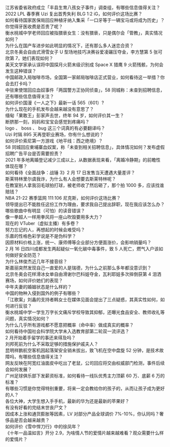 江苏省委省政府成立「丰县生育八孩女子事件」调查组，有哪些信息值得关注？  
2022 LPL 春季赛 Uzi 复出首秀失利 BLG 1:2 iG，如何评价这场比赛？  
如何看待国家医保局回应种植牙纳入集采「一口牙等于一辆宝马或将成为历史」？你觉得牙医收费是否贵了呢？  
衡水桃城中学老师回应被指猥亵女生：没有猥亵，只是偶尔会「管教」，真实情况如何？  
为什么在国产车进步如此明显的情况下，还有那么多人迷恋合资？  
北京冬奥会自由式滑雪女子 U 型场地技巧决赛谷爱凌碾压夺金，李方慧第 5 张可欣第 7，她们表现如何？  
美天文学家承认误将中国探月火箭末级识别成 Space X 猎鹰 9 火箭残骸，为何会发生这种错误？  
中国邮政入局咖啡市场，全国第一家邮局咖啡店正式营业，如何看待这一举措？你会去打卡吗？  
中驻柬使馆回应血奴事件「两国警方正协同侦查」，58 同城称：未查到招聘信息，还有哪些信息值得关注？  
如何评价国漫《一人之下》最新一话 565（601）?  
为什么现在的手机发布会越来越没有意思了？  
缅甸「果敢王」彭家声去世，终年 94 岁，如何评价其一生？  
断脐那一刻，妈妈和宝宝会感觉到疼痛吗？  
logo 、 boss 、 bug 这三个词真的有必要翻译吗？  
Uzi 时隔 895 天再登职业赛场，你有什么想说的？  
如何评价索尼第一方游戏《地平线：西之绝境》？  
58 同城回应柬埔寨血奴案，称「未查到相关招聘信息」，具体情况如何？发布虚假招聘广告平台是否需要担责？  
2021 年多地离婚登记减少三成以上，从数据表现来看，「离婚冷静期」的前瞻性体现在哪？  
如何看待《全面战争：战锤 3》2 月 17 日发售当天遭遇大量差评？  
斯莱特林里尔虞我诈，为什么有人会想要去斯莱特林呢？  
在教室别人拿我羽毛球拍打球，被老师收了然后砸了，那个拍 1000 多，应该找谁赔钱？  
NBA 21-22 赛季篮网 111:106 尼克斯，如何评价这场比赛？  
领导提出已不能胜任这份工作为理由，要求我自己提出辞职，现在我应该怎么办？  
哪些歌曲中有明显（可怕）的读音错误？  
像一拳超人一样用拳风将一座山吹毁要用多大力？  
现在的 VTuber（虚拟主播）有多卷？  
努力忘记的人，再想起的时候会难受吗？  
乐嘉的性格色彩学说是不是伪科学？  
因原材料价格上涨，统一、康师傅等企业部分方便面涨价，会影响销量吗？  
2 月 16 日四川成都发生两起疑似一氧化碳中毒事件，致 5 人死亡，燃气入户该如何做好安全防范？  
为什么林俊杰近几年不接音综？  
斯嘉丽突然发现自己一直爱的人是瑞德，为什么之前那么多年都没意识到？  
北京冬奥会花样滑冰女单自由滑谢尔巴科娃夺金，瓦利耶娃多次摔倒获第 4 泪洒赛场，如何评价她们的表现？  
中年夫妻的婚姻状态是什么样的？  
中国的物种入侵到国外的例子有哪些？  
「江歌案」刘鑫的支持者韩女士在媒体见面会提出了三点疑惑，其真实性如何，如何进行反驳？  
衡水桃城中学一学生万字长文痛斥学校导致其抑郁，还曝光食品安全、教师收礼等问题，真实情况如何？  
为什么几乎所有游戏都不愿意把概率（命中率）做成真实的概率？  
如何看待中国社会科学院大学未入选教育部第二轮双一流评选？  
2 月开始着手留学的事还来得及吗？  
刘邦死前为什么不采取足够的措施保护戚夫人？  
昆明祥鹏航空客机因起落架安全销未拔出，致飞机在空中盘旋 52 分钟，是技术故障吗，有哪些信息值得关注？  
网友反映在阿宽红油面皮中吃出了老鼠，公司回应将交由权威部门检测，事件后续会如何发展？  
广州足球俱乐部下发薪资标准，如何看待一线队优秀主力顶薪 60 万、底薪 6 万的标准？  
有哪些习惯是你觉得特别重要，将来一定会教给你的孩子的，从而让孩子成为更好的人？  
各位大神，大学生想入手手机，最新的华为还是最新的苹果好？  
有没有好看的完结末世丧尸文？  
因成本上涨和通货膨胀等因素，LV 对部分产品全球调价 7%-10%，你认同吗？奢侈品是否会越来越贵？  
如何评价《雪中悍刀行》中的徐凤年？  
《十年一品温如言》开分 2.9，为啥情人节的爱情片越来越难看？观众需要什么样的爱情片？  

